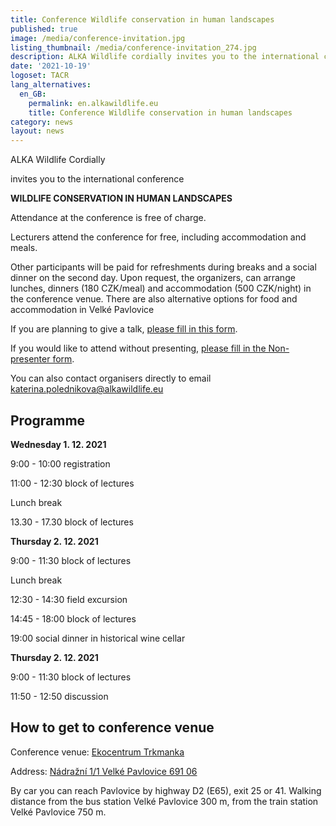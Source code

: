 ```yaml
---
title: Conference Wildlife conservation in human landscapes
published: true
image: /media/conference-invitation.jpg
listing_thumbnail: /media/conference-invitation_274.jpg
description: ALKA Wildlife cordially invites you to the international conference.
date: '2021-10-19'
logoset: TACR
lang_alternatives:
  en_GB:
    permalink: en.alkawildlife.eu
    title: Conference Wildlife conservation in human landscapes
category: news
layout: news
---
```

ALKA Wildlife Cordially

invites you to the international conference

**WILDLIFE CONSERVATION IN HUMAN LANDSCAPES**

Attendance at the conference is free of charge.

Lecturers attend the conference for free, including accommodation and meals. 

Other participants will be paid for refreshments during breaks and a social dinner on the second day. Upon request, the organizers, can arrange lunches, dinners (180 CZK/meal) and accommodation (500 CZK/night) in the conference venue. There are also alternative options for food and accommodation in Velké Pavlovice

If you are planning to give a talk, [please fill in this form](https://docs.google.com/forms/d/e/1FAIpQLSeKNJMCr4l_w52KX_KttMrG7mHYaQio54Ajytzl4JzW1IR8eQ/viewform).

If you would like to attend without presenting, [please fill in the Non-presenter form](https://docs.google.com/forms/d/e/1FAIpQLScGqNV0PMyQpLXwPYc5AulPq8Z_sJ3BSnwUrr8OUG6I7w5SyA/viewform).

You can also contact organisers directly to email katerina.polednikova@alkawildlife.eu



## Programme

**Wednesday 1. 12. 2021**

9:00 - 10:00 registration

11:00 - 12:30 block of lectures

Lunch break

13.30 - 17.30 block of lectures



**Thursday 2. 12. 2021**

9:00 - 11:30 block of lectures

Lunch break

12:30 - 14:30 field excursion

14:45 - 18:00 block of lectures

19:00 social dinner in historical wine cellar



**Thursday 2. 12. 2021**

9:00 - 11:30 block of lectures

11:50 - 12:50 discussion



## How to get to conference venue

Conference venue: [Ekocentrum Trkmanka](https://www.ekocentrum-trkmanka.com/)

Address: [Nádražní 1/1 Velké Pavlovice 691 06](https://www.google.com/maps/place/Ekocentrum+Trkmanka,+p%C5%99%C3%ADsp%C4%9Bvkov%C3%A1+organizace/@48.8962326,16.819128,15z/data=!4m5!3m4!1s0x0:0xb84de4b58578a885!8m2!3d48.8962326!4d16.819128?sa=X&ved=2ahUKEwitkLrhqdbzAhUosKQKHcZYA3AQ_BJ6BAhbEAU&shorturl=1)

By car you can reach Pavlovice by highway D2 (E65), exit 25 or 41. Walking distance from the bus station Velké Pavlovice 300 m, from the train station Velké Pavlovice 750 m.
